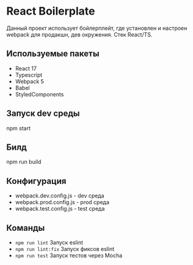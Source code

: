 # React Boilerplate 

Данный проект использует бойлерплейт, где установлен и настроен webpack для продакшн, дев окружения. Стек React/TS.

## Используемые пакеты

- React 17
- Typescript 
- Webpack 5
- Babel  
- StyledComponents 

## Запуск dev среды 

npm start

## Билд

npm run build

## Конфигурация

- webpack.dev.config.js - dev среда
- webpack.prod.config.js - prod среда
- webpack.test.config.js - test среда

## Команды 

- `npm run lint` Запуск eslint 
- `npm run lint:fix` Запуск фиксов eslint 
- `npm run test` Запуск тестов через Mocha 
